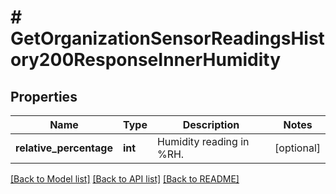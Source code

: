 # # GetOrganizationSensorReadingsHistory200ResponseInnerHumidity

## Properties

Name | Type | Description | Notes
------------ | ------------- | ------------- | -------------
**relative_percentage** | **int** | Humidity reading in %RH. | [optional]

[[Back to Model list]](../../README.md#models) [[Back to API list]](../../README.md#endpoints) [[Back to README]](../../README.md)
